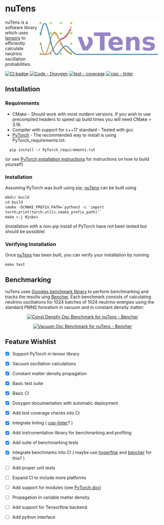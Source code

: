 
<a name="nutens"></a>
# nuTens  
<img src="nuTens-logo.png" alt="nuTens"  align="right" width="400"/>


nuTens is a software library which uses [tensors](https://en.wikipedia.org/wiki/Tensor_(machine_learning)) to efficiently calculate neutrino oscillation probabilities. 

[![CI badge](https://github.com/ewanwm/nuTens/actions/workflows/CI-build-and-test.yml/badge.svg)](https://github.com/ewanwm/nuTens/actions/workflows/CI-build-and-test.yml)
[![Code - Doxygen](https://img.shields.io/badge/Code-Doxygen-2ea44f)](https://ewanwm.github.io/nuTens/index.html)
[![test - coverage](https://codecov.io/github/ewanwm/nuTens/graph/badge.svg?token=PJ8C8CX37O)](https://codecov.io/github/ewanwm/nuTens)
[![cpp - linter](https://github.com/ewanwm/nuTens/actions/workflows/cpp-linter.yaml/badge.svg)](https://github.com/ewanwm/nuTens/actions/workflows/cpp-linter.yaml)


## Installation
### Requirements

- CMake - Should work with most modern versions. If you wish to use precompiled headers to speed up build times you will need CMake > 3.16.
- Compiler with support for c++17 standard - Tested with gcc
- [PyTorch](https://pytorch.org/) - The recommended way to install is using PyTorch_requirements.txt:
```
  pip install -r PyTorch_requirements.txt
```
(or see [PyTorch installation instructions](https://pytorch.org/get-started/locally/) for instructions on how to build yourself)

### Installation
Assuming PyTorch was built using pip, [nuTens](#nutens) can be built using
```
mkdir build
cd build
cmake -DCMAKE_PREFIX_PATH=`python3 -c 'import torch;print(torch.utils.cmake_prefix_path)'`
make <-j Njobs>
```

(installation with a non-pip install of PyTorch have not been tested but should be possible)

### Verifying Installation
Once [nuTens](#nutens) has been built, you can verify your installation by running
```
make test
```

## Benchmarking
nuTens uses [Googles benchmark library](https://github.com/google/benchmark) to perform benchmarking and tracks the results uing [Bencher](https://bencher.dev). Each benchmark consists of calculating neutrino oscillations for 1024 batches of 1024 neutrino energies using the standard PMNS formalism in vacuum and in constant density matter:

<p align="center">  
<a href="https://bencher.dev/perf/nutens?lower_value=false&upper_value=false&lower_boundary=false&upper_boundary=false&x_axis=date_time&branches=9fb1fa7d-4e90-4889-a370-8488dea67849&testbeds=49818c12-6c02-42a2-bbbb-697a772d8991&benchmarks=700b0d80-ef19-4fac-bc84-45d558df1801&measures=fc8c0fd1-3b41-4ce7-826c-74843c2ea71c&start_time=1718212890927&end_time=1723051290927&tab=plots&plots_search=36aa4017-86a3-47ff-8c39-b77045d5268b&key=true&reports_per_page=4&branches_per_page=8&testbeds_per_page=8&benchmarks_per_page=8&plots_per_page=8&reports_page=1&branches_page=1&testbeds_page=1&benchmarks_page=1&plots_page=1"><img src="https://api.bencher.dev/v0/projects/nutens/perf/img?branches=9fb1fa7d-4e90-4889-a370-8488dea67849&testbeds=49818c12-6c02-42a2-bbbb-697a772d8991&benchmarks=700b0d80-ef19-4fac-bc84-45d558df1801&measures=fc8c0fd1-3b41-4ce7-826c-74843c2ea71c&start_time=1718212890927&end_time=1723051290927&title=Const+Density+Osc+Benchmark" width=500 title="Const Density Osc Benchmark" alt="Const Density Osc Benchmark for nuTens - Bencher" /></a>
</p>

<p align="center">
<a href="https://bencher.dev/perf/nutens?lower_value=false&upper_value=false&lower_boundary=false&upper_boundary=false&x_axis=date_time&branches=9fb1fa7d-4e90-4889-a370-8488dea67849&testbeds=49818c12-6c02-42a2-bbbb-697a772d8991&benchmarks=bd0cdb00-102a-422a-a672-7f297e65fd7e&measures=fc8c0fd1-3b41-4ce7-826c-74843c2ea71c&start_time=1718212962301&end_time=1723051362301&tab=plots&plots_search=097d254e-f328-4643-9e51-7b37436df615&key=true&reports_per_page=4&branches_per_page=8&testbeds_per_page=8&benchmarks_per_page=8&plots_per_page=8&reports_page=1&branches_page=1&testbeds_page=1&benchmarks_page=1&plots_page=1"><img src="https://api.bencher.dev/v0/projects/nutens/perf/img?branches=9fb1fa7d-4e90-4889-a370-8488dea67849&testbeds=49818c12-6c02-42a2-bbbb-697a772d8991&benchmarks=bd0cdb00-102a-422a-a672-7f297e65fd7e&measures=fc8c0fd1-3b41-4ce7-826c-74843c2ea71c&start_time=1718212962301&end_time=1723051362301&title=Vacuum+Osc+Benchmark" title="Vacuum Osc Benchmark" width=500 alt="Vacuum Osc Benchmark for nuTens - Bencher" /></a>

</p>


## Feature Wishlist
- [x] Support PyTorch in tensor library
- [x] Vacuum oscillation calculations
- [x] Constant matter density propagation
- [x] Basic test suite
- [x] Basic CI
- [x] Doxygen documentation with automatic deployment
- [x] Add test coverage checks into CI
- [x] Integrate linting ( [cpp-linter](https://github.com/cpp-linter)? )
- [x] Add instrumentation library for benchmarking and profiling
- [x] Add suite of benchmarking tests
- [x] Integrate benchmarks into CI ( maybe use [hyperfine](https://github.com/sharkdp/hyperfine) and [bencher](https://bencher.dev/) for this? )
- [ ] Add proper unit tests
- [ ] Expand CI to include more platforms
- [ ] Add support for modules (see [PyTorch doc](https://pytorch.org/cppdocs/api/classtorch_1_1nn_1_1_module.html))
- [ ] Propagation in variable matter density
- [ ] Add support for Tensorflow backend
- [ ] Add python interface 

